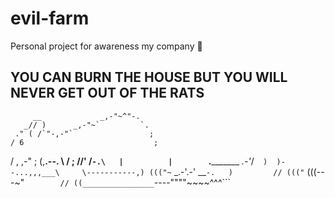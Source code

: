 # evil-farm
Personal project for awareness my company 👹

## YOU CAN BURN THE HOUSE BUT YOU WILL NEVER GET OUT OF THE RATS



         __             _,-"~^"-.
       _// )      _,-"~`         `.
     ." ( /`"-,-"`                 ;
    / 6                             ;
   /           ,             ,-"     ;
  (,__.--.      \           /        ;
   //'   /`-.\   |          |        `._________
     _.-'_/`  )  )--...,,,___\     \-----------,)
   ((("~` _.-'.-'           __`-.   )         //
        ((("`             (((---~"`         //
                                            ((________________
                                            `----""""~~~~^^^```

